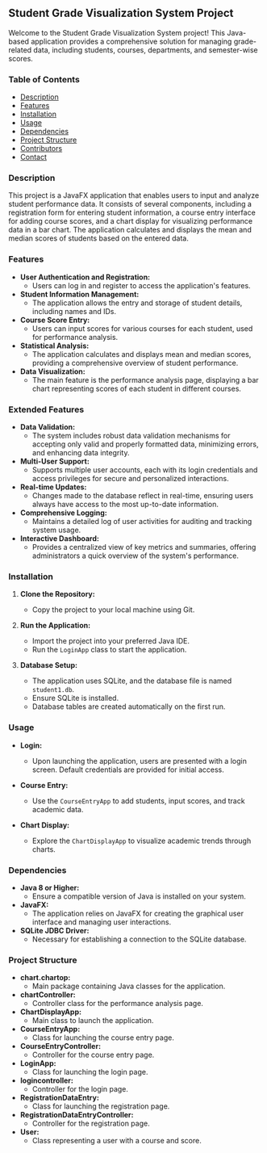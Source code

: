 ## Student Grade Visualization System Project

Welcome to the Student Grade Visualization System project! This Java-based application provides a comprehensive solution for managing grade-related data, including students, courses, departments, and semester-wise scores.

### Table of Contents
- [Description](#description)
- [Features](#features)
- [Installation](#installation)
- [Usage](#usage)
- [Dependencies](#dependencies)
- [Project Structure](#project-structure)
- [Contributors](#contributors)
- [Contact](#contact)

### Description
This project is a JavaFX application that enables users to input and analyze student performance data. It consists of several components, including a registration form for entering student information, a course entry interface for adding course scores, and a chart display for visualizing performance data in a bar chart. The application calculates and displays the mean and median scores of students based on the entered data.

### Features
- **User Authentication and Registration:**
  - Users can log in and register to access the application's features.
- **Student Information Management:**
  - The application allows the entry and storage of student details, including names and IDs.
- **Course Score Entry:**
  - Users can input scores for various courses for each student, used for performance analysis.
- **Statistical Analysis:**
  - The application calculates and displays mean and median scores, providing a comprehensive overview of student performance.
- **Data Visualization:**
  - The main feature is the performance analysis page, displaying a bar chart representing scores of each student in different courses.

### Extended Features
- **Data Validation:**
  - The system includes robust data validation mechanisms for accepting only valid and properly formatted data, minimizing errors, and enhancing data integrity.
- **Multi-User Support:**
  - Supports multiple user accounts, each with its login credentials and access privileges for secure and personalized interactions.
- **Real-time Updates:**
  - Changes made to the database reflect in real-time, ensuring users always have access to the most up-to-date information.
- **Comprehensive Logging:**
  - Maintains a detailed log of user activities for auditing and tracking system usage.
- **Interactive Dashboard:**
  - Provides a centralized view of key metrics and summaries, offering administrators a quick overview of the system's performance.

### Installation
1. **Clone the Repository:**
   - Copy the project to your local machine using Git.

2. **Run the Application:**
   - Import the project into your preferred Java IDE.
   - Run the `LoginApp` class to start the application.

3. **Database Setup:**
   - The application uses SQLite, and the database file is named `student1.db`.
   - Ensure SQLite is installed.
   - Database tables are created automatically on the first run.

### Usage
- **Login:**
  - Upon launching the application, users are presented with a login screen. Default credentials are provided for initial access.

- **Course Entry:**
  - Use the `CourseEntryApp` to add students, input scores, and track academic data.

- **Chart Display:**
  - Explore the `ChartDisplayApp` to visualize academic trends through charts.

### Dependencies
- **Java 8 or Higher:**
  - Ensure a compatible version of Java is installed on your system.
- **JavaFX:**
  - The application relies on JavaFX for creating the graphical user interface and managing user interactions.
- **SQLite JDBC Driver:**
  - Necessary for establishing a connection to the SQLite database.

### Project Structure
- **chart.chartop:**
  - Main package containing Java classes for the application.
- **chartController:**
  - Controller class for the performance analysis page.
- **ChartDisplayApp:**
  - Main class to launch the application.
- **CourseEntryApp:**
  - Class for launching the course entry page.
- **CourseEntryController:**
  - Controller for the course entry page.
- **LoginApp:**
  - Class for launching the login page.
- **logincontroller:**
  - Controller for the login page.
- **RegistrationDataEntry:**
  - Class for launching the registration page.
- **RegistrationDataEntryController:**
  - Controller for the registration page.
- **User:**
  - Class representing a user with a course and score.



